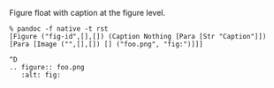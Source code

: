 Figure float with caption at the figure level.

```
% pandoc -f native -t rst
[Figure ("fig-id",[],[]) (Caption Nothing [Para [Str "Caption"]]) [Para [Image ("",[],[]) [] ("foo.png", "fig:")]]]

^D
.. figure:: foo.png
   :alt: fig:
```
